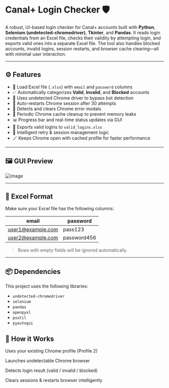 # Canal+ Login Checker 🛡️

A robust, UI-based login checker for Canal+ accounts built with **Python**, **Selenium (undetected-chromedriver)**, **Tkinter**, and **Pandas**. It reads login credentials from an Excel file, checks their validity by attempting login, and exports valid ones into a separate Excel file. The tool also handles blocked accounts, invalid logins, session restarts, and browser cache clearing—all with minimal user interaction.

---

## ⚙️ Features

- 📂 Load Excel file (`.xlsx`) with `email` and `password` columns
- ✅ Automatically categorizes **Valid**, **Invalid**, and **Blocked** accounts
- 🔐 Uses undetected Chrome driver to bypass bot detection
- 🔁 Auto-restarts Chrome session after 30 attempts
- 🚫 Detects and clears Chrome error modals
- 🧹 Periodic Chrome cache cleanup to prevent memory leaks
- 📊 Progress bar and real-time status updates via GUI
- 💾 Exports valid logins to `valid_logins.xlsx`
- 🧠 Intelligent retry & session management logic
- 🪄 Keeps Chrome open with cached profile for faster performance

---

## 🖼️ GUI Preview

![image](https://github.com/user-attachments/assets/84f444ef-d4d4-47d4-acd8-82f9d5bd77e9)
 <!-- Replace with actual image if needed -->

---

## 📁 Excel Format

Make sure your Excel file has the following columns:

| email              | password    |
|--------------------|-------------|
| user1@example.com  | pass123     |
| user2@example.com  | password456 |

> Rows with empty fields will be ignored automatically.

---
## 📦 Dependencies

This project uses the following libraries:

- `undetected-chromedriver`
- `selenium`
- `pandas`
- `openpyxl`
- `psutil`
- `pyautogui`


## 🧠 How it Works
Uses your existing Chrome profile (Profile 2)

Launches undetectable Chrome browser

Detects login result (valid / invalid / blocked)

Clears sessions & restarts browser intelligently







